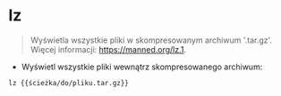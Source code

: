 # lz

> Wyświetla wszystkie pliki w skompresowanym archiwum '.tar.gz'.
> Więcej informacji: <https://manned.org/lz.1>.

- Wyświetl wszystkie pliki wewnątrz skompresowanego archiwum:

`lz {{ścieżka/do/pliku.tar.gz}}`
